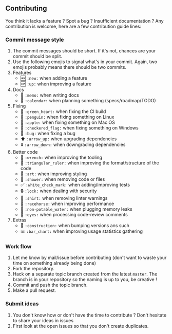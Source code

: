 ## Contributing

You think it lacks a feature ? Spot a bug ? Insufficient documentation ?
Any contribution is welcome, here are a few contribution guide lines:

### Commit message style

1. The commit messages should be short. If it's not, chances are your commit should be split.
1. Use the following emojis to signal what's in your commit. Again, two emojis probably means there should be two commits.
  1. Features
      - :new: `:new:` when adding a feature
      - :up: `:up:` when improving a feature
  1. Docs
      - :memo: `:memo:` when writing docs
      - :calendar: `:calendar:` when planning something (specs/roadmap/TODO)
  1. Fixing
      - :green_heart: `:green_heart:` when fixing the CI build
      - :penguin: `:penguin:` when fixing something on Linux
      - :apple: `:apple:` when fixing something on Mac OS
      - :checkered_flag: `:checkered_flag:` when fixing something on Windows
      - :bug: `:bug:` when fixing a bug
      - :arrow_up: `:arrow_up:` when upgrading dependencies
      - :arrow_down: `:arrow_down:` when downgrading dependencies
  1. Better code
      - :wrench: `:wrench:` when improving the tooling
      - :triangular_ruler: `:triangular_ruler:` when improving the format/structure of the code
      - :art: `:art:` when improving styling
      - :shower: `:shower:` when removing code or files
      - :white_check_mark: `:white_check_mark:` when adding/improving tests
      - :lock: `:lock:` when dealing with security
      - :shirt: `:shirt:` when removing linter warnings
      - :racehorse: `:racehorse:` when improving performance
      - :non-potable_water: `:non-potable_water:` when plugging memory leaks
      - :eyes: `:eyes:` when processing code-review comments
  1. Extras
      - :construction: `:construction:` when bumping versions ans such
      - :bar_chart: `:bar_chart:` when improving usage statistics gathering

### Work flow

1. Let me know by mail/issue before contributing (don't want to waste your time on something already being done)
1. Fork the repository.
1. Hack on a separate topic branch created from the latest `master`. The branch is in your repository so the naming is up to you, be creative !
1. Commit and push the topic branch.
1. Make a pull request.

### Submit ideas

1. You don't know how or don't have the time to contribute ? Don't hesitate to share your ideas in issues
1. First look at the open issues so that you don't create duplicates.
